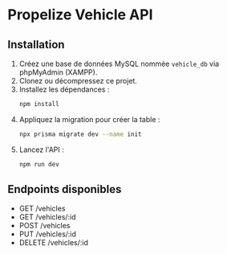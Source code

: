 # Propelize Vehicle API

## Installation

1. Créez une base de données MySQL nommée `vehicle_db` via phpMyAdmin (XAMPP).
2. Clonez ou décompressez ce projet.
3. Installez les dépendances :
   ```bash
   npm install
   ```
4. Appliquez la migration pour créer la table :
   ```bash
   npx prisma migrate dev --name init
   ```
5. Lancez l'API :
   ```bash
   npm run dev
   ```

## Endpoints disponibles

- GET /vehicles
- GET /vehicles/:id
- POST /vehicles
- PUT /vehicles/:id
- DELETE /vehicles/:id
